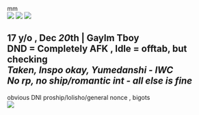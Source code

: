mm  
![](https://64.media.tumblr.com/aa68d906616d35270a3c4fe0112ac94d/dd851ed67dd48774-79/s100x200/aa195471a99618e03e5bbd56798d016c08c180af.pnj) ![](https://64.media.tumblr.com/8a97ea3c75fa04f9fec85e3654133391/33d712acbfed06d6-09/s250x400/1b4c4c3c4dad4946daed182cd394c14ca2fba990.gifv) ![](https://64.media.tumblr.com/a94c65ffddcb6ec4c91bd449685b9629/980a6fef4c29af1a-d6/s100x200/319fd58d4e645e3e3be148dd49a436d384310eb7.gifv)

**17** y/o , Dec *20*th | Gaylm  Tboy  
DND = Completely AFK , Idle = offtab, but checking  
*Taken, Inspo okay, Yumedanshi - IWC*  
*No rp, no ship/romantic int - all else is fine*
---
obvious DNI proship/lolisho/general nonce , bigots   
![](https://64.media.tumblr.com/c9866be81498de05e3c727f5dfe4300c/9b26f2f232297e59-a4/s250x400/d966cf75626534ad8990663d55172d323d80573b.gifv)
